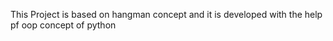 This Project is based on hangman concept and it is developed with the help pf oop concept of python
